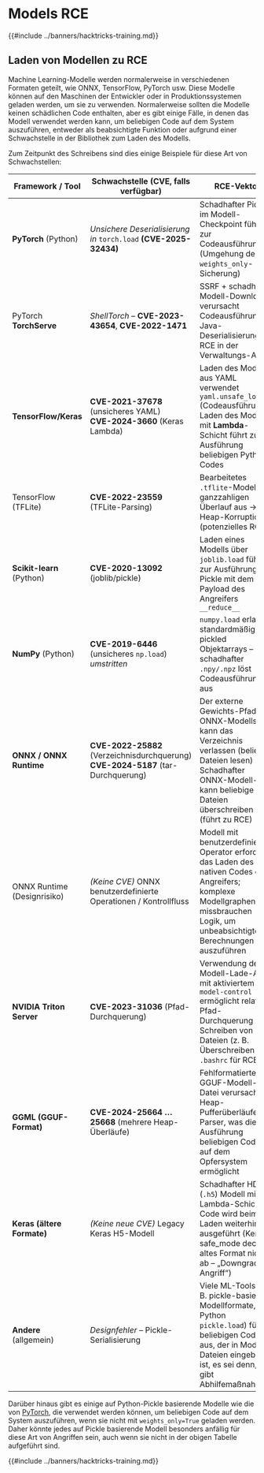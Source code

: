 # Models RCE

{{#include ../banners/hacktricks-training.md}}

## Laden von Modellen zu RCE

Machine Learning-Modelle werden normalerweise in verschiedenen Formaten geteilt, wie ONNX, TensorFlow, PyTorch usw. Diese Modelle können auf den Maschinen der Entwickler oder in Produktionssystemen geladen werden, um sie zu verwenden. Normalerweise sollten die Modelle keinen schädlichen Code enthalten, aber es gibt einige Fälle, in denen das Modell verwendet werden kann, um beliebigen Code auf dem System auszuführen, entweder als beabsichtigte Funktion oder aufgrund einer Schwachstelle in der Bibliothek zum Laden des Modells.

Zum Zeitpunkt des Schreibens sind dies einige Beispiele für diese Art von Schwachstellen:

| **Framework / Tool**        | **Schwachstelle (CVE, falls verfügbar)**                                                                                     | **RCE-Vektor**                                                                                                                         | **Referenzen**                               |
|-----------------------------|------------------------------------------------------------------------------------------------------------------------------|------------------------------------------------------------------------------------------------------------------------------------------|----------------------------------------------|
| **PyTorch** (Python)        | *Unsichere Deserialisierung in* `torch.load` **(CVE-2025-32434)**                                                           | Schadhafter Pickle im Modell-Checkpoint führt zur Codeausführung (Umgehung der `weights_only`-Sicherung)                               | |
| PyTorch **TorchServe**      | *ShellTorch* – **CVE-2023-43654**, **CVE-2022-1471**                                                                        | SSRF + schadhafter Modell-Download verursacht Codeausführung; Java-Deserialisierungs-RCE in der Verwaltungs-API                         | |
| **TensorFlow/Keras**        | **CVE-2021-37678** (unsicheres YAML) <br> **CVE-2024-3660** (Keras Lambda)                                                  | Laden des Modells aus YAML verwendet `yaml.unsafe_load` (Codeausführung) <br> Laden des Modells mit **Lambda**-Schicht führt zur Ausführung beliebigen Python-Codes | |
| TensorFlow (TFLite)         | **CVE-2022-23559** (TFLite-Parsing)                                                                                         | Bearbeitetes `.tflite`-Modell löst ganzzahligen Überlauf aus → Heap-Korruption (potenzielles RCE)                                      | |
| **Scikit-learn** (Python)   | **CVE-2020-13092** (joblib/pickle)                                                                                          | Laden eines Modells über `joblib.load` führt zur Ausführung von Pickle mit dem Payload des Angreifers `__reduce__`                      | |
| **NumPy** (Python)          | **CVE-2019-6446** (unsicheres `np.load`) *umstritten*                                                                        | `numpy.load` erlaubte standardmäßig pickled Objektarrays – schadhafter `.npy/.npz` löst Codeausführung aus                               | |
| **ONNX / ONNX Runtime**     | **CVE-2022-25882** (Verzeichnisdurchquerung) <br> **CVE-2024-5187** (tar-Durchquerung)                                     | Der externe Gewichts-Pfad des ONNX-Modells kann das Verzeichnis verlassen (beliebige Dateien lesen) <br> Schadhafter ONNX-Modell-Tar kann beliebige Dateien überschreiben (führt zu RCE) | |
| ONNX Runtime (Designrisiko) | *(Keine CVE)* ONNX benutzerdefinierte Operationen / Kontrollfluss                                                             | Modell mit benutzerdefiniertem Operator erfordert das Laden des nativen Codes des Angreifers; komplexe Modellgraphen missbrauchen Logik, um unbeabsichtigte Berechnungen auszuführen | |
| **NVIDIA Triton Server**    | **CVE-2023-31036** (Pfad-Durchquerung)                                                                                      | Verwendung der Modell-Lade-API mit aktiviertem `--model-control` ermöglicht relative Pfad-Durchquerung zum Schreiben von Dateien (z. B. Überschreiben von `.bashrc` für RCE) | |
| **GGML (GGUF-Format)**      | **CVE-2024-25664 … 25668** (mehrere Heap-Überläufe)                                                                         | Fehlformatierte GGUF-Modell-Datei verursacht Heap-Pufferüberläufe im Parser, was die Ausführung beliebigen Codes auf dem Opfersystem ermöglicht | |
| **Keras (ältere Formate)**  | *(Keine neue CVE)* Legacy Keras H5-Modell                                                                                   | Schadhafter HDF5 (`.h5`) Modell mit Lambda-Schicht-Code wird beim Laden weiterhin ausgeführt (Keras safe_mode deckt altes Format nicht ab – „Downgrade-Angriff“) | |
| **Andere** (allgemein)      | *Designfehler* – Pickle-Serialisierung                                                                                      | Viele ML-Tools (z. B. pickle-basierte Modellformate, Python `pickle.load`) führen beliebigen Code aus, der in Modell-Dateien eingebettet ist, es sei denn, es gibt Abhilfemaßnahmen | |

Darüber hinaus gibt es einige auf Python-Pickle basierende Modelle wie die von [PyTorch](https://github.com/pytorch/pytorch/security), die verwendet werden können, um beliebigen Code auf dem System auszuführen, wenn sie nicht mit `weights_only=True` geladen werden. Daher könnte jedes auf Pickle basierende Modell besonders anfällig für diese Art von Angriffen sein, auch wenn sie nicht in der obigen Tabelle aufgeführt sind.

{{#include ../banners/hacktricks-training.md}}
